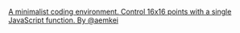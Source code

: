 [A minimalist coding environment. Control 16x16 points with a single JavaScript function. By @aemkei](https://tixy.land/)
